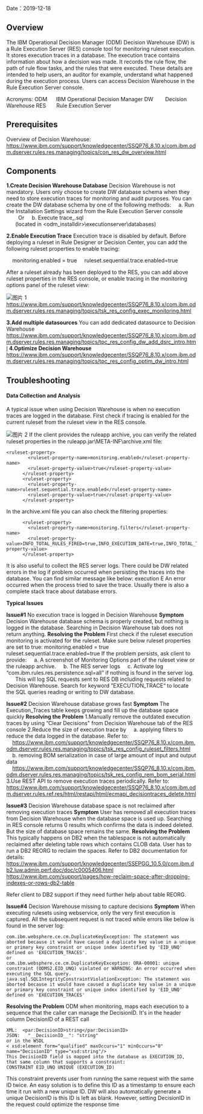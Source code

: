 Date：2019-12-18

## Overview

The IBM Operational Decision Manager (ODM) Decision Warehouse (DW) is a Rule Execution Server (RES) console tool for monitoring ruleset execution. It stores execution traces in a database. The execution trace contains information about how a decision was made. It records the rule flow, the path of rule flow tasks, and the rules that were executed. These details are intended to help users, an auditor for example, understand what happened during the execution process. Users can access Decision Warehouse in the Rule Execution Server console.

Acronyms:
ODM	&nbsp;&nbsp;&nbsp;&nbsp;&nbsp;IBM Operational Decision Manager
DW	&nbsp;&nbsp;&nbsp;&nbsp;&nbsp;&nbsp;&nbsp;Decision Warehouse
RES	&nbsp;&nbsp;&nbsp;&nbsp;&nbsp;&nbsp;Rule Execution Server

## Prerequisites

Overview of Decision Warehouse:
https://www.ibm.com/support/knowledgecenter/SSQP76_8.10.x/com.ibm.odm.dserver.rules.res.managing/topics/con_res_dw_overview.html

## Components

**1.Create Decision Warehouse Database**
Decision Warehouse is not mandatory. Users only choose to create DW database schema when they need to store execution traces for monitoring and audit purposes. 
You can create the DW database schema by one of the following methods:
&nbsp;&nbsp;&nbsp;&nbsp;a. Run the Installation Settings wizard from the Rule Execution Server console
&nbsp;&nbsp;&nbsp;&nbsp;&nbsp;&nbsp;&nbsp;&nbsp;Or 
&nbsp;&nbsp;&nbsp;&nbsp;b. Execute trace_<DatabaseName>.sql  
&nbsp;&nbsp;&nbsp;&nbsp;&nbsp;&nbsp;(located in <odm_installdir>\executionserver\databases)

**2.Enable Execution Trace**
Execution trace is disabled by default. 
Before deploying a ruleset in Rule Designer or Decision Center, you can add the following ruleset properties to enable tracing:

&nbsp;&nbsp;&nbsp;&nbsp;monitoring.enabled = true
&nbsp;&nbsp;&nbsp;&nbsp;ruleset.sequential.trace.enabled=true

After a ruleset already has been deployed to the RES, you can add above ruleset properties in the RES console, or enable tracing in the monitoring options panel of the ruleset view:

![图片 1](https://media.github.ibm.com/user/228551/files/6ea7e100-2169-11ea-8f10-c86feb32e7de)
https://www.ibm.com/support/knowledgecenter/SSQP76_8.10.x/com.ibm.odm.dserver.rules.res.managing/topics/tsk_res_config_exec_monitoring.html

**3.Add multiple datasources**
You can add dedicated datasource to Decision Warehouse
https://www.ibm.com/support/knowledgecenter/SSQP76_8.10.x/com.ibm.odm.dserver.rules.res.managing/topics/tpc_res_config_dw_add_dsrc_intro.html
**4.Optimize Decision Warehouse**
https://www.ibm.com/support/knowledgecenter/SSQP76_8.10.x/com.ibm.odm.dserver.rules.res.managing/topics/tpc_res_config_optim_dw_intro.html

## Troubleshooting
 
#### Data Collection and Analysis

A typical issue when using Decision Warehouse is when no execution traces are logged in the database. First check if tracing is enabled for the current ruleset from the ruleset view in the RES console.

![图片 2](https://media.github.ibm.com/user/228551/files/b890c700-2169-11ea-9800-1936d3656744)
If the client provides the ruleapp archive, you can verify the related ruleset properties in the ruleapp.jar\META-INF\archive.xml file:
```
<ruleset-property>
        <ruleset-property-name>monitoring.enabled</ruleset-property-name>
        <ruleset-property-value>true</ruleset-property-value>
      </ruleset-property>
      <ruleset-property>
        <ruleset-property-name>ruleset.sequential.trace.enabled</ruleset-property-name>
        <ruleset-property-value>true</ruleset-property-value>
      </ruleset-property>
```
In the archive.xml file you can also check the filtering properties:
```
      <ruleset-property>
        <ruleset-property-name>monitoring.filters</ruleset-property-name>
        <ruleset-property-value>INFO_TOTAL_RULES_FIRED=true,INFO_EXECUTION_DATE=true,INFO_TOTAL_TASKS_EXECUTED=true,INFO_TOTAL_RULES_NOT_FIRED=true,INFO_EXECUTION_DURATION=true,INFO_EXECUTION_EVENTS=true,INFO_RULESET_PROPERTIES=true,INFO_EXECUTION_OUTPUT=true,INFO_TOTAL_TASKS_NOT_EXECUTED=true</ruleset-property-value>
      </ruleset-property>
```
It is also useful to collect the RES server logs. There could be DW related errors in the log if problem occurred when persisting the traces into the database. You can find similar message like below:
execution     E   An error occurred when the process tried to save the trace.
Usually there is also a complete stack trace about database errors. 

**Typical Issues**

**Issue#1**
No execution trace is logged in Decision Warehouse
**Symptom**
Decision Warehouse database schema is properly created, but nothing is logged in the database. Searching in Decision Warehouse tab does not return anything. 
**Resolving the Problem**
First check if the ruleset execution monitoring is activated for the ruleset. Make sure below ruleset properties are set to true: 
monitoring.enabled = true
ruleset.sequential.trace.enabled=true
If the problem persists, ask client to provide:
&nbsp;&nbsp;&nbsp;&nbsp;a. A screenshot of Monitoring Options part of the ruleset view or the ruleapp archive. 
&nbsp;&nbsp;&nbsp;&nbsp;b. The RES server logs
&nbsp;&nbsp;&nbsp;&nbsp;c. Activate log “com.ibm.rules.res.persistence.sql=all” if nothing is found in the server log.
&nbsp;&nbsp;&nbsp;&nbsp;&nbsp;&nbsp;This will log SQL requests sent to RES DB including requests related to Decision Warehouse. Search for keyword ”EXECUTION_TRACE“ to locate the SQL queries reading or writing to DW database. 

**Issue#2**
Decision Warehouse database grows fast
**Symptom**
The Execution_Traces table keeps growing and fill up the database space quickly
**Resolving the Problem**
1.Manually remove the outdated execution traces by using “Clear Decisions" from Decision Warehouse tab of the RES console
2.Reduce the size of execution trace by 
&nbsp;&nbsp;&nbsp;&nbsp;a. applying filters to reduce the data logged in the database. Refer to:
&nbsp;&nbsp;&nbsp;&nbsp;https://www.ibm.com/support/knowledgecenter/SSQP76_8.10.x/com.ibm.odm.dserver.rules.res.managing/topics/tsk_res_config_ruleset_filters.html  
&nbsp;&nbsp;&nbsp;&nbsp;b. removing BOM serialization in case of large amount of input and output data
&nbsp;&nbsp;&nbsp;&nbsp;https://www.ibm.com/support/knowledgecenter/SSQP76_8.10.x/com.ibm.odm.dserver.rules.res.managing/topics/tsk_res_config_rem_bom_serial.html
3.Use REST API to remove execution traces periodically. Refer to:
https://www.ibm.com/support/knowledgecenter/SSQP76_8.10.x/com.ibm.odm.dserver.rules.ref.res/html/restapi/html/ecmapi_decisiontraces_delete.html

**Issue#3**
Decision Warehouse database space is not reclaimed after removing execution traces
**Symptom**
User has removed all execution traces from Decision Warehouse when the database space is used up. Searching in RES console returns 0 results which confirms the data is indeed deleted.  But the size of database space remains the same. 
**Resolving the Problem**
This typically happens on DB2 when the tablespace is not automatically reclaimed after deleting table rows which contains CLOB data. User has to run a DB2 REORG to reclaim the spaces. Refer to DB2 documentation for details:
https://www.ibm.com/support/knowledgecenter/SSEPGG_10.5.0/com.ibm.db2.luw.admin.perf.doc/doc/c0005406.html
https://www.ibm.com/support/pages/how-reclaim-space-after-dropping-indexes-or-rows-db2-table

Refer client to DB2 support if they need further help about table REORG. 

**Issue#4**
Decision Warehouse missing to capture decisions
**Symptom**
When executing rulesets using webservice, only the very first execution is captured. All the subsequent request is not traced while errors like below is found in the server log:
```
com.ibm.websphere.ce.cm.DuplicateKeyException: The statement was aborted because it would have caused a duplicate key value in a unique or primary key constraint or unique index identified by 'EID_UNQ' defined on 'EXECUTION_TRACES'.
or
com.ibm.websphere.ce.cm.DuplicateKeyException: ORA-00001: unique constraint (ODMS2.EID_UNQ) violated or WARNING: An error occurred when executing the SQL query. java.sql.SQLIntegrityConstraintViolationException: The statement was aborted because it would have caused a duplicate key value in a unique or primary key constraint or unique index identified by 'EID_UNQ' defined on 'EXECUTION_TRACES'
```
**Resolving the Problem**
ODM when monitoring, maps each execution to a sequence that the caller can manage the DecisionID. It's in the header column DecisionID of a REST call
```
XML:  <par:DecisionID>string</par:DecisionID>
JSON:   "__DecisionID__": "string"
or in the WSDL
< xsd:element form="qualified" maxOccurs="1" minOccurs="0" name="DecisionID" type="xsd:string"/>
This DecisionID field is mapped into the database as EXECUTION_ID, that same column that supports a constraint:
CONSTRAINT EID_UNQ UNIQUE (EXECUTION_ID)
```
This constraint prevents user from running the same request with the same ID twice. An easy solution is to define this ID as a timestamp to ensure each time it run with a new unique ID. 
DW will also automatically generate a unique DecisionID is this ID is left as blank.  However, setting DecisionID in the request could optimize the response time

